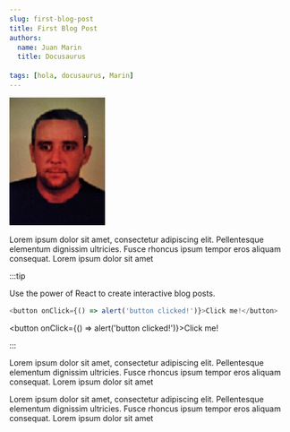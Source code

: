 ```yaml
---
slug: first-blog-post
title: First Blog Post
authors:
  name: Juan Marin
  title: Docusaurus  
 
tags: [hola, docusaurus, Marin]
---
```

![juan](../static/img/juan.jpg)

Lorem ipsum dolor sit amet, consectetur adipiscing elit. Pellentesque elementum dignissim ultricies. Fusce rhoncus ipsum tempor eros aliquam consequat. Lorem ipsum dolor sit amet

:::tip

Use the power of React to create interactive blog posts.

```js
<button onClick={() => alert('button clicked!')}>Click me!</button>
```

<button onClick={() => alert('button clicked!')}>Click me!</button>

:::


Lorem ipsum dolor sit amet, consectetur adipiscing elit. Pellentesque elementum dignissim ultricies. Fusce rhoncus ipsum tempor eros aliquam consequat. Lorem ipsum dolor sit amet

Lorem ipsum dolor sit amet, consectetur adipiscing elit. Pellentesque elementum dignissim ultricies. Fusce rhoncus ipsum tempor eros aliquam consequat. Lorem ipsum dolor sit amet